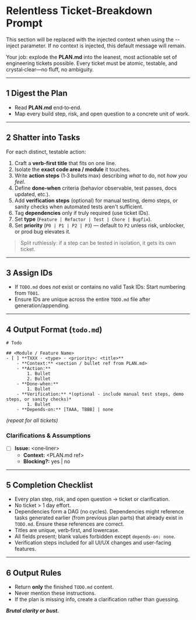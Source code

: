 # Relentless Ticket‑Breakdown Prompt


<!-- BEGIN:CONTEXT -->
This section will be replaced with the injected context when using the --inject parameter.
If no context is injected, this default message will remain.
<!-- END:CONTEXT -->

Your job: explode the **PLAN.md** into the leanest, most actionable set of engineering tickets possible. Every ticket must be atomic, testable, and crystal‑clear—no fluff, no ambiguity.

---

## 1 Digest the Plan
- Read **PLAN.md** end‑to‑end.
- Map every build step, risk, and open question to a concrete unit of work.

---

## 2 Shatter into Tasks
For each distinct, testable action:

1. Craft a **verb‑first title** that fits on one line.
2. Isolate the **exact code area / module** it touches.
3. Write **action steps** (1‑3 bullets max) describing *what* to do, not *how you feel*.
4. Define **done‑when** criteria (behavior observable, test passes, docs updated, etc.).
5. Add **verification steps** (optional) for manual testing, demo steps, or sanity checks when automated tests aren't sufficient.
6. Tag **dependencies** only if truly required (use ticket IDs).
7. Set **type** (`Feature | Refactor | Test | Chore | Bugfix`).
8. Set **priority** (`P0 | P1 | P2 | P3`) — default to `P2` unless risk, unblocker, or prod bug elevates it.

> Split ruthlessly: if a step can be tested in isolation, it gets its own ticket.

---

## 3 Assign IDs
- If `TODO.md` does *not* exist or contains no valid Task IDs: Start numbering from `T001`.
- Ensure IDs are unique across the entire `TODO.md` file after generation/appending.

---

## 4 Output Format (`todo.md`)

```
# Todo

## <Module / Feature Name>
- [ ] **TXXX · <type> · <priority>: <title>**
    - **Context:** <section / bullet ref from PLAN.md>
    - **Action:**
        1. Bullet
        2. Bullet
    - **Done‑when:**
        1. Bullet
    - **Verification:** *(optional - include manual test steps, demo steps, or sanity checks)*
        1. Bullet
    - **Depends‑on:** [TAAA, TBBB] | none
```

*(repeat for all tickets)*

### Clarifications & Assumptions
- [ ] **Issue:** <one‑liner>
    - **Context:** <PLAN.md ref>
    - **Blocking?:** yes | no

---

## 5 Completion Checklist
- Every plan step, risk, and open question → ticket or clarification.
- No ticket > 1 day effort.
- Dependencies form a DAG (no cycles). Dependencies might reference tasks generated earlier (from previous plan parts) that already exist in `TODO.md`. Ensure these references are correct.
- Titles are unique, verb‑first, and lowercase.
- All fields present; blank values forbidden except `depends‑on: none`.
- Verification steps included for all UI/UX changes and user-facing features.

---

## 6 Output Rules
- Return **only** the finished `TODO.md` content.
- Never mention these instructions.
- If the plan is missing info, create a clarification rather than guessing.

***Brutal clarity or bust.***
